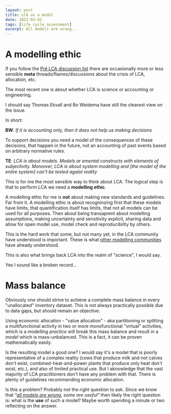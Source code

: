 ```yaml
---
layout: post
title: LCA as a model
date: 2022-03-01
tags: [life cycle assessment]
excerpt: All models are wrong...
---
```



# A modelling ethic


If you follow the [Pré LCA discussion list](https://support.simapro.com/articles/FAQ/How-do-I-subscribe-to-the-LCA-discussion-list) there are occasionally more or less sensible __meta__ threads/flames/discussions about the crisis of LCA, allocation, etc.

The most recent one is about whether LCA is science or accounting or engineering. 

I should say Thomas Ekvall and Bo Weidema have still the clearest view on the issue. 

In short: 

__BW__: _If it is accounting only, then it does not help us making decisions_ 

To support decisions you need a model of the consequences of these decisions, that happen in the future, not an accounting of past events based on arbitrary normative rules.

__TE__: _LCA is about models. Models ar emental constructs with elements of subjectivity. Moreover, LCA is about system modelling and [the model of the entire system] can't be tested agaist reality_

This is for me the most sensible way to think about LCA. The logical step is that to perform LCA we need a __modelling ethic__.

A modelling ethic for me is __not__ about making new standards and guidelines. Far from it. A modelling ethic is about recogninzing first that these models have limits, that quantification itself has limits, that not all models can be used for all purposes. Then about being transaprent about modelling assumptions, making uncertainty and sensitivity explicit, sharing data and allow for open model use, model check and reproducibility by others. 

This is the hard work that some, but not many yet, in the LCA community have understood is important. These is what [other modelling communities](10.1038/d41586-020-01812-9) have already understood.

This is also what brings back LCA into the realm of "science", I would say. 

Yes I sound like a broken record...

# Mass balance 

Obviously one should strive to achieve a complete mass balance in every "unallocated" inventory dataset. This is not always practically possible due to data gaps, but should remain an objective. 

Using economic allocation - "value allocation" - aka partitioning or splitting a multifunctional activity in two or more monofunctional "virtual" activities, which is a _modelling practice_ will break this mass balance and result in a _model_ which is mass-unbalanced. This is a fact, it can be proven mathematically easily. 

Is the resulting model a good one? I would say it's a model that is poorly representative of a complex reality (cows that produce milk and not calves don't exist, combined-heat-and-power plants that produce only heat don't exist, etc.), and also of limited practical use. But I aknowledge that the vast majority of LCA practitioners don't have any problem with that. There is plenty of guidelines recommending economic allocation.

Is this a problem? Probably not the right question to ask. Since we know that _"[all models are wrong](https://en.wikipedia.org/wiki/All_models_are_wrong), some are useful"_ then likely the right question is: what is the __use__ of such a model? Maybe worth spending a minute or two reflecting on the answer.